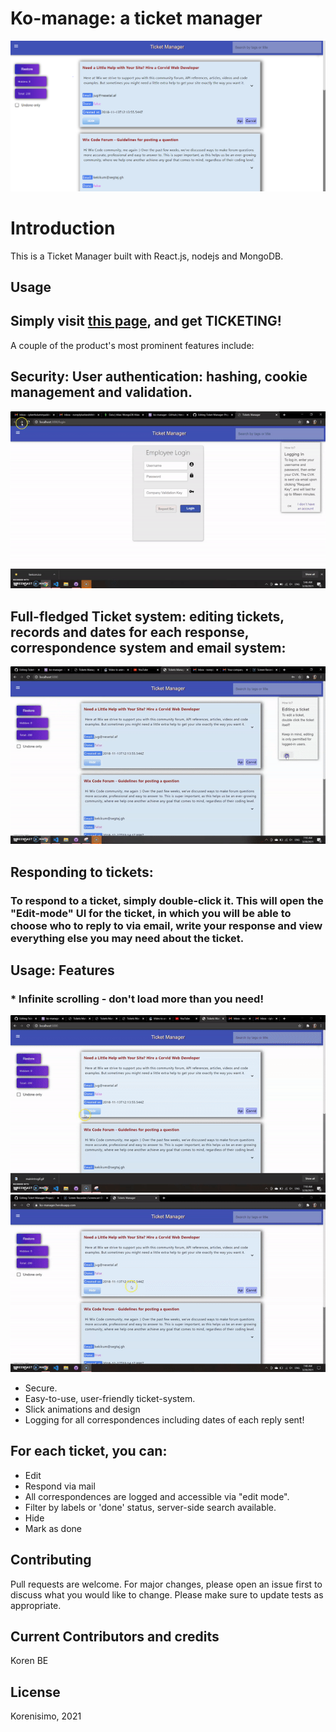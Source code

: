 # Ko-manage: a ticket manager
![](main.PNG)
 
# Introduction

This is a Ticket Manager built with React.js, nodejs and MongoDB. 

## Usage

## Simply visit [this page](https://ko-managge.herokuapp.com/), and get TICKETING! 


A couple of the product's most prominent features include:

## Security: User authentication: hashing, cookie management and validation.
![pic one](mainintrogif.gif)
## Full-fledged Ticket system: editing tickets, records and dates for each response, correspondence system and email system: 
![gif](editinggif.gif)

## Responding to tickets: 
### To respond to a ticket, simply double-click it. This will open the "Edit-mode" UI for the ticket, in which you will be able to choose who to reply to via email, write your response and view everything else you may need about the ticket.

## Usage: Features
### * Infinite scrolling - don't load more than you need!
![inf](infinitescroll.gif) ![slick](slickgif.gif)
* Secure.
* Easy-to-use, user-friendly ticket-system.
* Slick animations and design
* Logging for all correspondences including dates of each reply sent!


## For each ticket, you can:

* Edit
* Respond via mail
* All correspondences are logged and accessible via "edit mode".
* Filter by labels or 'done' status, server-side search available.
* Hide
* Mark as done

## Contributing
Pull requests are welcome. For major changes, please open an issue first to discuss what you would like to change.
Please make sure to update tests as appropriate.

## Current Contributors and credits

Koren BE


## License
Korenisimo, 2021

